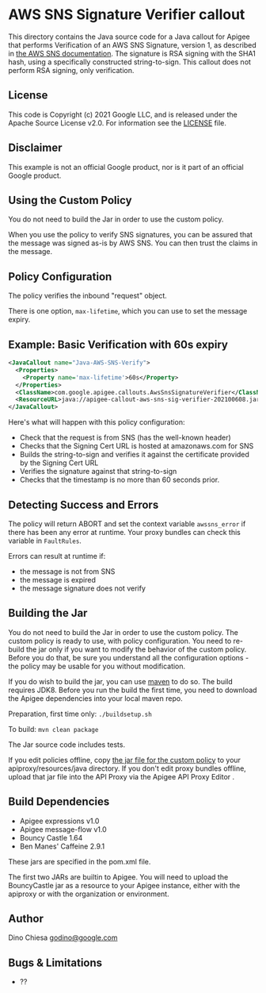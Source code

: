 # AWS SNS Signature Verifier callout

This directory contains the Java source code for a Java callout for Apigee
that performs Verification of an AWS SNS Signature, version 1, as described in [the AWS SNS documentation](https://docs.aws.amazon.com/sns/latest/dg/sns-example-code-endpoint-java-servlet.html).
The signature is RSA signing with the SHA1 hash, using a specifically constructed string-to-sign.
This callout does not perform RSA signing, only verification.

## License

This code is Copyright (c) 2021 Google LLC, and is released under the
Apache Source License v2.0. For information see the [LICENSE](LICENSE) file.

## Disclaimer

This example is not an official Google product, nor is it part of an official Google product.

## Using the Custom Policy

You do not need to build the Jar in order to use the custom policy.

When you use the policy to verify SNS signatures, you can be assured that the message was signed as-is by AWS SNS.
You can then trust the claims in the message.



## Policy Configuration

The policy verifies the inbound "request" object.

There is one option, `max-lifetime`, which you can use to set the message expiry.

## Example: Basic Verification with 60s expiry

  ```xml
  <JavaCallout name="Java-AWS-SNS-Verify">
    <Properties>
      <Property name='max-lifetime'>60s</Property>
    </Properties>
    <ClassName>com.google.apigee.callouts.AwsSnsSignatureVerifier</ClassName>
    <ResourceURL>java://apigee-callout-aws-sns-sig-verifier-202100608.jar</ResourceURL>
  </JavaCallout>
  ```

Here's what will happen with this policy configuration:

* Check that the request is from SNS (has the well-known header)
* Checks that the Signing Cert URL is hosted at amazonaws.com for SNS
* Builds the string-to-sign and verifies it against the certificate provided by the Signing Cert URL
* Verifies the signature against that string-to-sign
* Checks that the timestamp is no more than 60 seconds prior.


## Detecting Success and Errors

The policy will return ABORT and set the context variable `awssns_error` if there has been any error at runtime. Your proxy bundles can check this variable in `FaultRules`.

Errors can result at runtime if:

* the message is not from SNS
* the message is expired
* the message signature does not verify

## Building the Jar

You do not need to build the Jar in order to use the custom policy. The custom policy is
ready to use, with policy configuration. You need to re-build the jar only if you want
to modify the behavior of the custom policy. Before you do that, be sure you understand
all the configuration options - the policy may be usable for you without modification.

If you do wish to build the jar, you can use [maven](https://maven.apache.org/download.cgi) to do so. The build requires JDK8. Before you run the build the first time, you need to download the Apigee dependencies into your local maven repo.

Preparation, first time only: `./buildsetup.sh`

To build: `mvn clean package`

The Jar source code includes tests.

If you edit policies offline, copy [the jar file for the custom policy](callout/target/apigee-callout-aws-sns-sig-verifier-202100608.jar)  to your apiproxy/resources/java directory.  If you don't edit proxy bundles offline, upload that jar file into the API Proxy via the Apigee API Proxy Editor .


## Build Dependencies

* Apigee expressions v1.0
* Apigee message-flow v1.0
* Bouncy Castle 1.64
* Ben Manes' Caffeine 2.9.1

These jars are specified in the pom.xml file.

The first two JARs are builtin to Apigee. You will need to upload the
BouncyCastle jar as a resource to your Apigee instance, either
with the apiproxy or with the organization or environment.


## Author

Dino Chiesa
godino@google.com


## Bugs & Limitations

* ??
